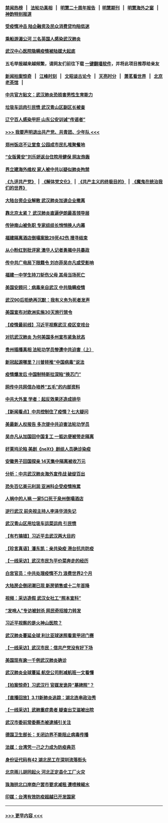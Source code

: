 #### [禁闻热榜](热点新闻.md?=0)  &nbsp;&nbsp;|&nbsp;&nbsp; [法轮功真相](https://github.com/gfw-breaker/truth/blob/master/README.md?=0) &nbsp;&nbsp;|&nbsp;&nbsp; [明慧二十周年报告](https://github.com/gfw-breaker/mh-reports/blob/master/README.md?=0) &nbsp;&nbsp;|&nbsp;&nbsp;[明慧期刊](https://github.com/gfw-breaker/mh-qikan) &nbsp;&nbsp;|&nbsp;&nbsp; [明慧海外之窗](https://github.com/gfw-breaker/mh-news/blob/master/README.md?=0) &nbsp;&nbsp;|&nbsp;&nbsp; [神韵特别报道](https://github.com/gfw-breaker/mh-news/blob/master/shenyun.md?=0)
#### [受疫情冲击 陆企融资及民众消费贷均陷低迷](../pages/nsc413/n11933676.md?t=03122002) 
#### [乘船游湄公河 三名英国人感染武汉肺炎](../pages/nsc413/n11935074.md?t=03122002) 
#### [武汉中心医院隐瞒疫情被陆媒大起底](../pages/nsc413/n11934980.md?t=03122002) 
#### 五毛举报越来越频繁，请网友们前往下载 [一键翻墙软件](https://github.com/gfw-breaker/ssr-accounts)，并将此项目推荐给亲友
#### [新闻拍案惊奇](https://github.com/gfw-breaker/banned-news/blob/master/pages/link4.md) &nbsp;&nbsp;|&nbsp;&nbsp; [江峰时刻](https://github.com/gfw-breaker/banned-news/blob/master/pages/link4.md) &nbsp;&nbsp;|&nbsp;&nbsp; [文昭谈古论今](https://github.com/gfw-breaker/banned-news/blob/master/pages/link4.md) &nbsp;&nbsp;|&nbsp;&nbsp; [天亮时分](https://github.com/gfw-breaker/banned-news/blob/master/pages/link4.md) &nbsp;&nbsp;|&nbsp;&nbsp; [萧茗看世界](https://github.com/gfw-breaker/banned-news/blob/master/pages/link4.md) &nbsp;&nbsp;|&nbsp;&nbsp; [北京老茶馆](https://github.com/gfw-breaker/banned-news/blob/master/pages/link4.md) &nbsp;&nbsp;|&nbsp;&nbsp; 
#### [中共官方贴文：武汉肺炎恐损害男性生育能力](../pages/nsc413/n11934952.md?t=03122002) 
#### [垃圾车运肉引民愤 武汉青山区副区长被查](../pages/nsc413/n11934472.md?t=03122002) 
#### [辽宁百人感染甲肝 山东公安训诫“传谣者”](../pages/nsc413/n11934308.md?t=03122002) 
#### [>>> 我要声明退出共产党、共青团、少年队 <<<](https://github.com/begood0513/goodnews/blob/master/quit/letter.md) 
#### [郑州饭店不让堂食 公园成市民扎堆聚餐地](../pages/nsc413/n11935014.md?t=03122002) 
#### [“女版黄安”刘乐妍返台住院用健保 网友炮轰](../pages/nsc413/n11934318.md?t=03122002) 
#### [界立建海外维权 家人被中共以疑似肺炎拘禁](../pages/nsc413/n11933606.md?t=03122002) 
#### [《九评共产党》](https://github.com/begood0513/9ping.md/blob/master/README.md) &nbsp;|&nbsp; [《解体党文化》](../../../../jtdwh.md/blob/master/README.md)  &nbsp;|&nbsp; [《共产主义的终极目的》](../../../../gczydzjmd.md/blob/master/README.md) &nbsp;|&nbsp; [《魔鬼在统治我们的世界》](../../../../mgztzwmdsj.md/blob/master/README.md) 
#### [大陆台资企业解散 武汉肺炎加速企业撤离](../pages/nsc413/n11934248.md?t=03122002) 
#### [靠北京太紧？ 武汉肺炎直逼伊朗最高领导层](../pages/nsc413/n11933475.md?t=03122002) 
#### [传钟南山被免职 专家组组长悄悄换人内幕](../pages/nsc413/n11934088.md?t=03122002) 
#### [福建隔离酒店倒塌案致29死42伤 搜寻结束](../pages/nsc413/n11934195.md?t=03122002) 
#### [从小粉红到批评家 澳华人记者勇揭中共暴政](../pages/nsc413/n11931884.md?t=03122002) 
#### [传中共广电局下限籍令 刘亦菲吴亦凡或受影响](../pages/nsc413/n11933566.md?t=03122002) 
#### [福建一中学生持刀斩伤父母 其母当场死亡](../pages/nsc413/n11934127.md?t=03122002) 
#### [美国安顾问：病毒来自武汉 中共隐瞒疫情](../pages/nsc413/n11934168.md?t=03122002) 
#### [武汉90后拒绝再沉默：我有义务为死者发声](../pages/nsc413/n11934044.md?t=03122002) 
#### [美国宣布对欧洲实施30天旅行禁令](../pages/nsc413/n11933815.md?t=03122002) 
#### [【疫情最前线】习近平视察武汉 疫区变戏台](../pages/nsc413/n11933377.md?t=03122002) 
#### [对抗武汉肺炎 为何美国多州宣布紧急状态](../pages/nsc413/n11933167.md?t=03122002) 
#### [贵州插播真相 法轮功学员惨遭中共迫害（上）](../pages/nsc413/n11932683.md?t=03122002) 
#### [新冠起源哪里？川普转推“中国病毒”说法](../pages/nsc413/n11933596.md?t=03122002) 
#### [疫情爆发后 中国制特斯拉深陷“换芯门”](../pages/nsc413/n11933540.md?t=03122002) 
#### [网传中共网信办培养“五毛”的内部资料](../pages/nsc413/n11933520.md?t=03122002) 
#### [中共大外宣 学者：起反效果还造成排华](../pages/nsc413/n11931840.md?t=03122002) 
#### [【新闻看点】中共控制住了疫情？七大疑问](../pages/nsc413/n11933407.md?t=03122002) 
#### [美最新人权报告 多次提中共迫害法轮功学员](../pages/nsc413/n11933487.md?t=03122002) 
#### [吴亦凡从加国回中国复工 一抵达便被带走隔离](../pages/nsc413/n11933325.md?t=03122002) 
#### [好莱坞沦陷 美剧《neXt》剧组人员确诊染疫](../pages/nsc413/n11933113.md?t=03122002) 
#### [安徽男子回国探亲 14天集中隔离被收万元](../pages/nsc413/n11933450.md?t=03122002) 
#### [分析：中共武汉肺炎海外宣传战 破绽百出](../pages/nsc413/n11933338.md?t=03122002) 
#### [恐失百亿美元利润 亚洲科企受疫情拖累](../pages/nsc413/n11933283.md?t=03122002) 
#### [人祸中的人祸 一家5口死于泉州倒塌酒店](../pages/nsc413/n11933264.md?t=03122002) 
#### [逆行武汉 前央视主持人李泽华消失记](../pages/nsc413/n11933290.md?t=03122002) 
#### [武汉青山区用垃圾车运菜运肉 引民愤](../pages/nsc413/n11933129.md?t=03122002) 
#### [【有冇搞错】习近平去武汉两大目的](../pages/nsc413/n11933210.md?t=03122002) 
#### [【珍言真语】潘东凯：亲共染疫 港台抗共防疫](../pages/nsc413/n11933162.md?t=03122002) 
#### [【一线采访】武汉市民为平价菜奔走的经历](../pages/nsc413/n11932822.md?t=03122002) 
#### [白宫官员：中共处理疫情不力 浪费世界2个月](../pages/nsc413/n11932744.md?t=03122002) 
#### [大陆房企倒闭潮已现 新房销售或十二年首降](../pages/nsc413/n11932820.md?t=03122002) 
#### [视频：采访造假 武汉女社工“照本宣科”](../pages/nsc413/n11932345.md?t=03122002) 
#### [“发哨人”专访被封杀 网民奇招接力转发](../pages/nsc413/n11932830.md?t=03122002) 
#### [习近平视察的是火神山医院？](../pages/nsc413/n11932762.md?t=03122002) 
#### [武汉肺炎蔓延全球 利比亚球迷照看意甲闭门赛](../pages/nsc413/n11932771.md?t=03122002) 
#### [【一线采访】武汉市民：信共产党没有好下场](../pages/nsc413/n11932623.md?t=03122002) 
#### [美国现有逾一千例武汉肺炎确诊](../pages/nsc413/n11932451.md?t=03122002) 
#### [武汉肺炎全球蔓延 航空公司削减航班一文看懂](../pages/nsc413/n11927605.md?t=03122002) 
#### [【拍案惊奇】习武汉行 官媒发诡异“墓碑照”？](../pages/nsc413/n11931609.md?t=03122002) 
#### [【直播回放】3.11新肺炎追踪：湖北连串政治秀](../pages/nsc413/n11932373.md?t=03122002) 
#### [【一线采访】武肺重症患者 疑查出艾滋被出院](../pages/nsc413/n11932361.md?t=03122002) 
#### [武汉市委前常委蔡杰被逮捕引关注](../pages/nsc413/n11932281.md?t=03122002) 
#### [德国卫生部长：关闭边界不能阻止病毒传播](../pages/nsc413/n11932205.md?t=03122002) 
#### [法媒：台湾凭一己之力成为防疫典范](../pages/nsc413/n11932225.md?t=03122002) 
#### [身份证代码有42 湖北民工在深圳流落街头](../pages/nsc413/n11931855.md?t=03122002) 
#### [北京雨儿胡同起火 河北正定县化工厂火灾](../pages/nsc413/n11931714.md?t=03122002) 
#### [珠海拱北口岸商户罢市要求减租 遭喷辣椒水](../pages/nsc413/n11932104.md?t=03122002) 
#### [印媒：台湾有效防疫超越已开发国家](../pages/nsc413/n11932067.md?t=03122002) 

----
#### [ >>> 更早内容 <<< ](../indexes/nsc413-earlier.md)
